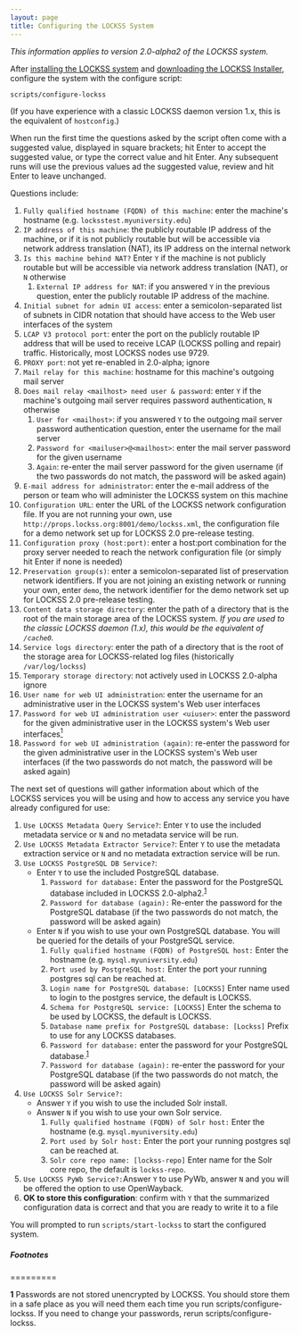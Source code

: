 ```yaml
---
layout: page
title: Configuring the LOCKSS System
---
```


*This information applies to version 2.0-alpha2 of the LOCKSS system.*

After [installing the LOCKSS system](installing) and [downloading the LOCKSS Installer](installing/lockss-installer), configure the system with the configure script:

    scripts/configure-lockss

(If you have experience with a classic LOCKSS daemon version 1.x, this is the equivalent of `hostconfig`.)

When run the first time the questions asked by the script often come with a suggested value, displayed in square brackets; hit Enter to accept the suggested value, or type the correct value and hit Enter.  Any subsequent runs will use the previous values ad the suggested value, review and hit Enter to leave unchanged.

 Questions include:

1.  `Fully qualified hostname (FQDN) of this machine`: enter the machine's hostname (e.g. `locksstest.myuniversity.edu`)
1.  `IP address of this machine`: the publicly routable IP address of the machine, or if it is not publicly routable but will be accessible via network address translation (NAT), its IP address on the internal network
1.  `Is this machine behind NAT?` Enter `Y` if the machine is not publicly routable but will be accessible via network address translation (NAT), or `N` otherwise
    1.  `External IP address for NAT`: if you answered `Y` in the previous question, enter the publicly routable IP address of the machine.
1.  `Initial subnet for admin UI access`: enter a semicolon-separated list of subnets in CIDR notation that should have access to the Web user interfaces of the system
1.  `LCAP V3 protocol port`: enter the port on the publicly routable IP address that will be used to receive LCAP (LOCKSS polling and repair) traffic. Historically, most LOCKSS nodes use 9729.
1.  `PROXY port`: not yet re-enabled in 2.0-alpha; ignore
1.  `Mail relay for this machine`: hostname for this machine's outgoing mail server
1.  `Does mail relay <mailhost> need user & password`: enter `Y` if the machine's outgoing mail server requires password authentication, `N` otherwise
    1. `User for <mailhost>`: if you answered `Y` to the outgoing mail server password authentication question, enter the username for the mail server
    1. `Password for <mailuser>@<mailhost>`: enter the mail server password for the given username
    1. `Again`: re-enter the mail server password for the given username (if the two passwords do not match, the password will be asked again)
1.  `E-mail address for administrator`: enter the e-mail address of the person or team who will administer the LOCKSS system on this machine
1.  `Configuration URL`: enter the URL of the LOCKSS network configuration file. If you are not running your own, use `http://props.lockss.org:8001/demo/lockss.xml`, the configuration file for a demo network set up for LOCKSS 2.0 pre-release testing.
1.  `Configuration proxy (host:port)`: enter a host:port combination for the proxy server needed to reach the network configuration file (or simply hit Enter if none is needed)
1.  `Preservation group(s)`: enter a semicolon-separated list of preservation network identifiers. If you are not joining an existing network or running your own, enter `demo`, the network identifier for the demo network set up for LOCKSS 2.0 pre-release testing.
1.  `Content data storage directory`: enter the path of a directory that is the root of the main storage area of the LOCKSS system. *If you are used to the classic LOCKSS daemon (1.x), this would be the equivalent of `/cache0`.*
1.  `Service logs directory`: enter the path of a directory that is the root of the storage area for LOCKSS-related log files (historically `/var/log/lockss`)
1.  `Temporary storage directory`: not actively used in LOCKSS 2.0-alpha ignore
1.  `User name for web UI administration`: enter the username for an administrative user in the LOCKSS system's Web user interfaces
1.  `Password for web UI administration user <uiuser>`: enter the password for the given administrative user in the LOCKSS system's Web user interfaces[<sup>1</sup>](#n1)
1.  `Password for web UI administration (again)`: re-enter the password for the given administrative user in the LOCKSS system's Web user interfaces (if the two passwords do not match, the password will be asked again)
    
The next set of questions will gather information about which of the LOCKSS services you will be using and how to access any service you have already configured for use:

1.  `Use LOCKSS Metadata Query Service?`: Enter `Y` to use the included metadata service or `N` and no metadata service will be run.
1.  `Use LOCKSS Metadata Extractor Service?`: Enter `Y` to use the metadata extraction service or `N` and no metadata extraction service will be run.
1.  `Use LOCKSS PostgreSQL DB Service?`:
    *   Enter `Y` to use the included PostgreSQL database.
        1.  `Password for database:` Enter the password for the PostgreSQL database included in LOCKSS 2.0-alpha2.<sup id="a1">[1](#n1)</sup>
        1.  `Password for database (again):` Re-enter the password for the PostgreSQL database (if the two passwords do not match, the password will be asked again)
    *   Enter `N` if you wish to use your own PostgreSQL database. You will be queried for the details of your PostgreSQL service.
        1.  `Fully qualified hostname (FQDN) of PostgreSQL host:` Enter the hostname (e.g. `mysql.myuniversity.edu`)
        1.  `Port used by PostgreSQL host:` Enter the port your running postgres sql can be reached at.
        1.  `Login name for PostgreSQL database: [LOCKSS]` Enter name used to login to the postgres service, the default is LOCKSS.
        1.  `Schema for PostgreSQL service: [LOCKSS]` Enter the schema to be used by LOCKSS, the default is LOCKSS.
        1.  `Database name prefix for PostgreSQL database: [Lockss]` Prefix to use for any LOCKSS databases.
        1.  `Password for database:` enter the password for your PostgreSQL database.<sup id="a1">[1](#n1)</sup>
        1.  `Password for database (again):` re-enter the password for your PostgreSQL database (if the two passwords do not match, the password will be asked again)
1.  `Use LOCKSS Solr Service?:`
    *   Answer `Y` if you wish to use the included Solr install.
    *   Answer `N` if you wish to use your own Solr service.
        1.  `Fully qualified hostname (FQDN) of Solr host:` Enter the hostname (e.g. `mysql.myuniversity.edu`)
        1.  `Port used by Solr host:` Enter the port your running postgres sql can be reached at.
        1.  `Solr core repo name: [lockss-repo]` Enter name for the Solr core repo, the default is `lockss-repo`.
1.  `Use LOCKSS PyWb Service?:`Answer `Y` to use PyWb, answer `N` and you will be offered the option to use OpenWayback.
1.  **OK to store this configuration**: confirm with `Y` that the summarized configuration data is correct and that you are ready to write it to a file

You will prompted to run `scripts/start-lockss` to start the configured system.


##### Footnotes

=========

<b id="n1">1</b> Passwords are not stored unencrypted by LOCKSS.  You should store them in a safe place as you will need them each time you run scripts/configure-lockss. If you need to change your passwords, rerun scripts/configure-lockss.
